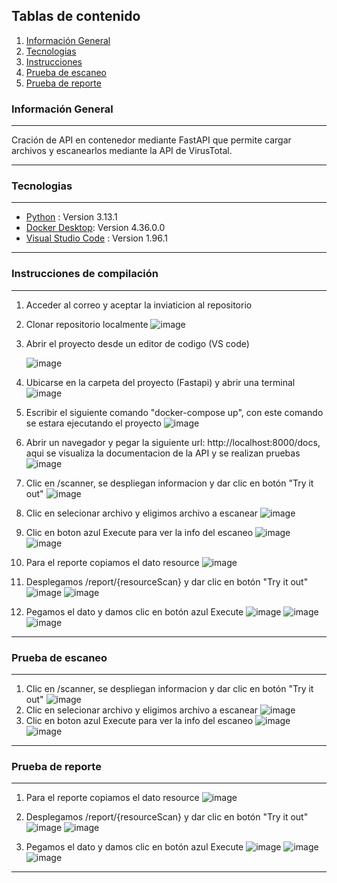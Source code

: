 ## Tablas de contenido

1. [Información General](#información-general)
2. [Tecnologias](#tecnologias)
3. [Instrucciones](#instrucciones-de-compilación)
4. [Prueba de escaneo](#prueba-de-escaneo)
5. [Prueba de reporte](#prueba-de-reporte)

### Información General
***
Cración de API en contenedor mediante FastAPI que permite cargar archivos y escanearlos mediante la API de VirusTotal.
***

### Tecnologias
***
* [Python](https://www.python.org/downloads/) : Version 3.13.1
* [Docker Desktop](https://www.docker.com/products/docker-desktop/): Version 4.36.0.0
* [Visual Studio Code](https://code.visualstudio.com) : Version 1.96.1
***

### Instrucciones de compilación
***
1. Acceder al correo y aceptar la inviaticion al repositorio
2. Clonar repositorio localmente
   ![image](https://github.com/user-attachments/assets/398c8c40-bcd0-4335-a017-d87cba8916e4)

3. Abrir el proyecto desde un editor de codigo (VS code)
   
   ![image](https://github.com/user-attachments/assets/083bc43c-c586-4520-b816-fec54e8028f2)

5. Ubicarse en la carpeta del proyecto (Fastapi) y abrir una terminal
   ![image](https://github.com/user-attachments/assets/766732b5-6c95-4c97-a6a2-a80b178c9c93)

6. Escribir el siguiente comando "docker-compose up", con este comando se estara ejecutando el proyecto
   ![image](https://github.com/user-attachments/assets/c0afc391-70dc-425c-8b47-c054db4c0b8e)

7. Abrir un navegador y pegar la siguiente url:  http://localhost:8000/docs, aqui se visualiza la documentacion de la API y se realizan pruebas
    ![image](https://github.com/user-attachments/assets/ee5236b6-5bee-4946-af93-b0e9ef84784a)

8. Clic en /scanner, se despliegan informacion y dar clic en botón "Try it out"
   ![image](https://github.com/user-attachments/assets/4998e78f-0802-49a3-9254-ffdc479204ed)
9. Clic en selecionar archivo y eligimos archivo a escanear
    ![image](https://github.com/user-attachments/assets/bc57c0ce-f6a6-49ad-82d5-797180dce2e9)
10. Clic en boton azul Execute para ver la info del escaneo
    ![image](https://github.com/user-attachments/assets/48796d8c-f2e8-4d1d-bd58-e1edcaf50094)
    ![image](https://github.com/user-attachments/assets/ccc9da7a-073a-44c1-970b-74a8baf0a298)
11. Para el reporte copiamos el dato resource
   ![image](https://github.com/user-attachments/assets/5a5c3dcf-727a-4b09-b039-4fc39c1cd302)
12. Desplegamos /report/{resourceScan} y dar clic en botón "Try it out"
    ![image](https://github.com/user-attachments/assets/ab3d8b67-e2a8-4cf5-9cf0-3c8172d828b0)
    ![image](https://github.com/user-attachments/assets/d0febc20-a102-4acf-969c-42be7ee9a333)

14. Pegamos el dato y damos clic en botón azul Execute
    ![image](https://github.com/user-attachments/assets/cdacaa7b-f78f-4819-9f4f-8595f48e5e65)
    ![image](https://github.com/user-attachments/assets/5c8bb31e-4c39-469b-8de1-8c9af3966356)
    ![image](https://github.com/user-attachments/assets/5a9f561b-7a87-475a-be61-f12f792c3ff4)
***

### Prueba de escaneo
***
1. Clic en /scanner, se despliegan informacion y dar clic en botón "Try it out"
   ![image](https://github.com/user-attachments/assets/4998e78f-0802-49a3-9254-ffdc479204ed)
2. Clic en selecionar archivo y eligimos archivo a escanear
    ![image](https://github.com/user-attachments/assets/bc57c0ce-f6a6-49ad-82d5-797180dce2e9)
3. Clic en boton azul Execute para ver la info del escaneo
    ![image](https://github.com/user-attachments/assets/48796d8c-f2e8-4d1d-bd58-e1edcaf50094)
    ![image](https://github.com/user-attachments/assets/ccc9da7a-073a-44c1-970b-74a8baf0a298)
***

### Prueba de reporte
***
1. Para el reporte copiamos el dato resource
   ![image](https://github.com/user-attachments/assets/5a5c3dcf-727a-4b09-b039-4fc39c1cd302)
2. Desplegamos /report/{resourceScan} y dar clic en botón "Try it out"
    ![image](https://github.com/user-attachments/assets/ab3d8b67-e2a8-4cf5-9cf0-3c8172d828b0)
    ![image](https://github.com/user-attachments/assets/d0febc20-a102-4acf-969c-42be7ee9a333)

3. Pegamos el dato y damos clic en botón azul Execute
    ![image](https://github.com/user-attachments/assets/cdacaa7b-f78f-4819-9f4f-8595f48e5e65)
    ![image](https://github.com/user-attachments/assets/5c8bb31e-4c39-469b-8de1-8c9af3966356)
    ![image](https://github.com/user-attachments/assets/5a9f561b-7a87-475a-be61-f12f792c3ff4)
***
